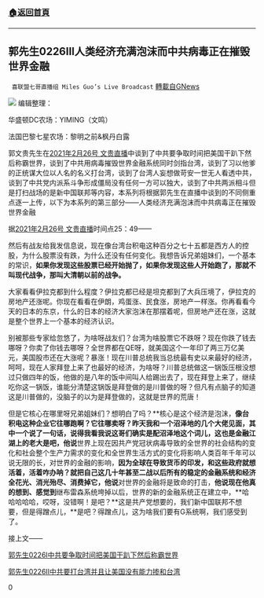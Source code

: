 ###  [:house:返回首頁](https://github.com/ourhimalayas/txt)
---

## 郭先生0226III人类经济充满泡沫而中共病毒正在摧毁世界金融
` 喜联盟七哥直播组 Miles Guo’s Live Broadcast` [轉載自GNews](https://gnews.org/zh-hans/935950/)

![]()![](https://gnews.org/wp-content/uploads/2021/02/封面-169.jpg)
编辑整理：

华盛顿DC农场：YIMING（文鸣）

法国巴黎七星农场：黎明之前&枫丹白露

郭文贵先生在[2021年2月26号 文贵直播](https://gtv.org/video/id=6039167f047c4c3086df9d5a)中谈到了中共要争取时间把美国干趴下然后称霸世界，谈到了中共用病毒摧毁世界金融系统同时剑指台湾，谈到了习以他爹的正统谋大位以人名的名义打台湾，谈到了台湾人妄想做苛安一世无人看透中共，谈到了中共党内派系斗争形成僵局没有任何一方可以独大，谈到了中共两派相斗但是打扫战场的是新中国联邦等内容，本系列将根据郭先生在直播中谈到的不同侧重点逐一上传，以下为本系列的第三部分——人类经济充满泡沫而中共病毒正在摧毁世界金融

据[2021年2月26号 文贵直播](https://gtv.org/video/id=6039167f047c4c3086df9d5a)时间点25：49——

然后有战友给我发信息说，现在像台湾台积电这种百分之七十五都是西方人的控股，为什么股票没有跌，为什么还没有任何变化。我想告诉兄弟姐妹们，一个基本的常识，**如果你发现这些股票已经开始抛了，如果你发现这些人开始跑了，那就不叫现代战争，那叫大清朝以前的战争。**

大家看看伊拉克都到什么程度？伊拉克都已经是坦克都到了大兵压境了，伊拉克的房地产还涨呢。你现在看看在伊朗，鸡蛋涨、民食涨，房地产一样涨。你再看看今天的日本的东京，什么的日本的经济大家泡沫在那摆着呢，但房地产还在涨，这就是整个世界上一个基本的经济认识。

别被那些专家给忽悠了，为啥呀战友们？台湾为啥股票它不跌呀？现在你跌了钱去哪呀？你卖了你钱去哪呀？全世界都在QE呀，就美国这个一年印了两三万亿美元，美国股市还在大涨呢？暴涨！现在川普总统我当总统最有史以来最好的经济，呵呵，现在人家拜登上来了也最好的经济，为啥呀？川普总统做这一锅饭压根没想过只做四年的饭，他做的是八年的饭中间叫人给踢出去了，现在拜登上来了，继续吃你这一锅饭，谁能分清楚这锅饭是拜登做的是川普做的呀？但凡有点脑子的知道这是川普做的，没脑子的以为是拜登做的，这就是世界的荒唐！

但是它核心在哪里呀兄弟姐妹们？想明白了吗？**核心是这个经济是泡沫，**像台积电这种企业它往哪跑啊？它往哪卖呀？昨天我和一个沼泽地的几个大佬见面，其中一个说了一句话，说得我看我说这哥们确实是配沼泽地这个词儿，这也是金融江湖上的老大是吧，他说**世界上现在因共产党冠状病毒导致的全世界的社会结构的变化和社会整个生产力需求的变化和全世界生活方式的变化将影响人类百年千年可以说无限的长，对世界的金融的影响，**因为全球在导致货币的印发，和这些政府就想活着，活着咋办呐？就把自己这几十年甚至二战以后所有的稳定的金融系统和经济全花光、消光殆尽、消费掉它，他说**对世界的金融将是致命的打击，**他说现在他真的想到、感觉到**继布雷森系统垮掉以后，世界的新的金融系统正在建立中，**哈哈哈哈哈，哎呀，没错啊！是吧？**这是共产党想要的，我们新中国联邦不想要，但是得蹭点儿，**是吧？得蹭点儿，这为啥我们要有G系统啊，我们感受到了。

接上文——

[郭先生0226I中共要争取时间把美国干趴下然后称霸世界](https://gnews.org/zh-hans/935895/)

[郭先生0226II中共要打台湾并且让美国没有能力掺和台湾](https://gnews.org/zh-hans/935927/)

0
